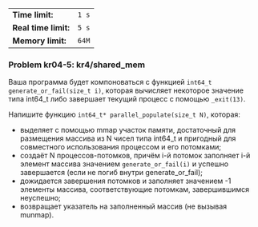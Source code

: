 |                      |       |
|----------------------|-------|
| **Time limit:**      | `1 s` |
| **Real time limit:** | `5 s` |
| **Memory limit:**    | `64M` |


### Problem kr04-5: kr4/shared_mem

Ваша программа будет компоноваться с функцией `int64_t generate_or_fail(size_t i)`, которая
вычисляет некоторое значение типа int64_t либо завершает текущий процесс с помощью `_exit(13)`.

Напишите функцию `int64_t* parallel_populate(size_t N)`, которая:

  * выделяет с помощью mmap участок памяти, достаточный для размещения массива из N чисел типа int64_t и пригодный для совместного использования процессом и его потомками;
  * создаёт N процессов-потомков, причём i-й потомок заполняет i-й элемент массива значением `generate_or_fail(i)` и успешно завершается (если не погиб внутри generate_or_fail);
  * дожидается завершения потомков и заполняет значением -1 элементы массива, соответствующие потомкам, завершившимся неуспешно;
  * возвращает указатель на заполненный массив (не вызывая munmap).

